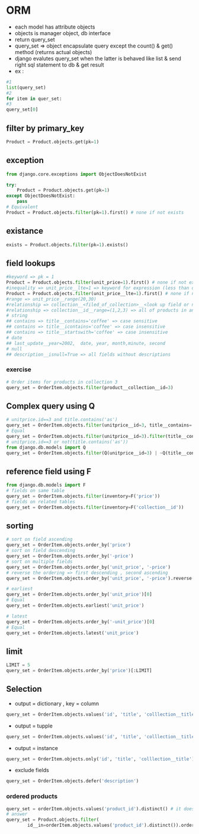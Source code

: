 # ORM

- each model has attribute objects
- objects is manager object, db interface
- return query_set
- query_set => object encapsulate query except the count() & get() method (returns actual objects)
- django evalutes query_set when the latter is behaved like list & send right sql statement to db & get result
- ex : 
```python
#1
list(query_set)
#2
for item in quer_set:
#3
query_set[0]
```
## filter by primary_key
```python
Product = Product.objects.get(pk=1)
```
## exception
```python
from django.core.exceptions import ObjectDoesNotExist

try:
    Product = Product.objects.get(pk=1)
except ObjectDoesNotExist:
    pass
# Equivalent
Product = Product.objects.filter(pk=1).first() # none if not exists
```
## existance
```python
exists = Product.objects.filter(pk=1).exists()
```

## field lookups
```python
#keyword => pk = 1 
Product = Product.objects.filter(unit_price=1).first() # none if not exists
#inequality => unit_price__lte=1 => keyword for expression (less than or equal) => unit_price <= 1, lt, lte, gt, gte,
Product = Product.objects.filter(unit_price__lte=1).first() # none if not exists
#range => unit_price__range(20,30)
#relationship => collection__<filed_of_collection>__<look up field or none>=<something>
#relationship => collection__id__range=(1,2,3) => all of products in any of the 1 2 3 collections
# string
## contains => title__contains='coffee' => case sensitive
## contains => title__icontains='coffee' => case insensitive
## contains => title__startswith='coffee' => case insensitive
# date
## last_update__year=2002,  date, year, month,minute, second
# null
## description__isnull=True => all fields without descriptions
```
### exercise
```python
# Order items for products in collection 3
query_set = OrderItem.objects.filter(product__collection__id=3)
```
## Complex query using Q
```python
# unitprice.id==3 and title.contains('as')
query_set = OrderItem.objects.filter(unitprice__id=3, title__contains='as')
# Equal
query_set = OrderItem.objects.filter(unitprice__id=3).filter(title__contains='as')
# unitprice.id==3 or not(title.contains('as'))
from django.db.models import Q
query_set = OrderItem.objects.filter(Q(unitprice__id=3) | ~Q(title__contains='as'))
```

## reference field using F
```python
from django.db.models import F
# fields on same table
query_set = OrderItem.objects.filter(inventory=F('price'))
# fields on related tables
query_set = OrderItem.objects.filter(inventory=F('collection__id'))
```

## sorting
```python
# sort on field ascending
query_set = OrderItem.objects.order_by('price')
# sort on field descending
query_set = OrderItem.objects.order_by('-price')
# sort on multiple fields
query_set = OrderItem.objects.order_by('unit_price', '-price')
# reverse the ordering => first descending , second ascending
query_set = OrderItem.objects.order_by('unit_price', '-price').reverse()

# earliest
query_set = OrderItem.objects.order_by('unit_price')[0]
# Equal
query_set = OrderItem.objects.earliest('unit_price')

# latest
query_set = OrderItem.objects.order_by('-unit_price')[0]
# Equal
query_set = OrderItem.objects.latest('unit_price')
```

## limit
```python
LIMIT = 5
query_set = OrderItem.objects.order_by('price')[:LIMIT]
```

## Selection
- output = dictionary , key = column
```python
query_set = OrderItem.objects.values('id', 'title', 'colllection__title')
```
- output = tupple
```python
query_set = OrderItem.objects.values('id', 'title', 'colllection__title')
```
- output = instance
```python
query_set = OrderItem.objects.only('id', 'title', 'colllection__title')
```
- exclude fields
```python
query_set = OrderItem.objects.defer('description')
```
### ordered products
```python
query_set = orderItem.objects.values('product_id').distinct() # it doesnt have product_id => creates it and set it as foreign key to product, same as product__id
# answer
query_set = Product.objects.filter(
        id__in=orderItem.objects.values('product_id').distinct()).order_by('title')# id field in ...

```
